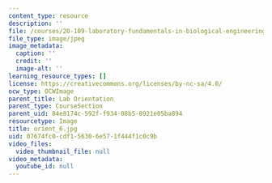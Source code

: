 ```yaml
---
content_type: resource
description: ''
file: /courses/20-109-laboratory-fundamentals-in-biological-engineering-spring-2010/07674fc0cdf156306e571f444f1c0c9b_orient_6.jpg
file_type: image/jpeg
image_metadata:
  caption: ''
  credit: ''
  image-alt: ''
learning_resource_types: []
license: https://creativecommons.org/licenses/by-nc-sa/4.0/
ocw_type: OCWImage
parent_title: Lab Orientation
parent_type: CourseSection
parent_uid: 84e8174c-592f-f934-08b5-8921e05ba894
resourcetype: Image
title: orient_6.jpg
uid: 07674fc0-cdf1-5630-6e57-1f444f1c0c9b
video_files:
  video_thumbnail_file: null
video_metadata:
  youtube_id: null
---
```

